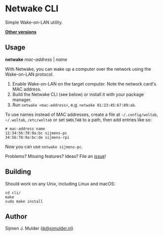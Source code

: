 Netwake CLI
===========
Simple Wake-on-LAN utility.

**[Other versions](https://github.com/sjmulder/netwake)**

Usage
-----
**netwake** *mac-address* | *name*

With Netwake, you can wake up a computer over the network using the
Wake-on-LAN protocol.

 1. Enable Wake-on-LAN on the target computer. Note the network card's
    MAC address.
 2. Build the Netwake CLI (see below) or install it with your package
    manager.
 3. Run `netwake <mac-address>`, e.g. `netwake 01:23:45:67:89:ab`.

To use names instead of MAC addresses, create a file at
`~/.config/woltab`, `~/.woltab`, `/etc/woltab` or set `$WOLTAB` to a
path, then add entries like so:

    # mac-address name
    12:34:56:78:9a:bc sijmens-pc
    34:56:78:9a:bc:de sijmens-rpi

Now you can use `netwake sijmens-pc`.

Problems? Missing features? Ideas? File an
[issue](https://github.com/sjmulder/netwake/issues)!

Building
--------
Should work on any Unix, including Linux and macOS:

    cd cli/
    make
    sudo make install

Author
------
Sijmen J. Mulder (<ik@sjmulder.nl>)
